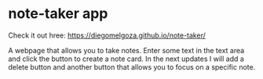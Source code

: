# note-taker app
Check it out hree: https://diegomelgoza.github.io/note-taker/

A webpage that allows you to take notes. Enter some text in the text area and click the button to create a note card.
In the next updates I will add a delete button and another button that allows you to focus on a specific note.
